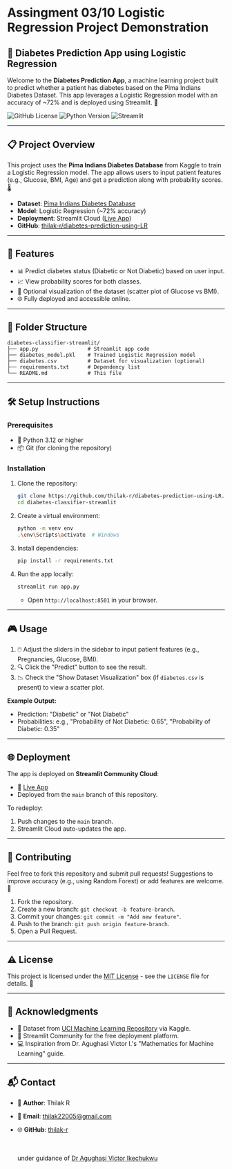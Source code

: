 # Assingment 03/10 Logistic Regression Project Demonstration
## 🎯 Diabetes Prediction App using Logistic Regression

Welcome to the **Diabetes Prediction App**, a machine learning project built to predict whether a patient has diabetes based on the Pima Indians Diabetes Dataset. This app leverages a Logistic Regression model with an accuracy of ~72% and is deployed using Streamlit. 🚀

![GitHub License](https://img.shields.io/badge/License-MIT-blue.svg)
![Python Version](https://img.shields.io/badge/Python-3.12-green.svg)
![Streamlit](https://img.shields.io/badge/Streamlit-1.42.2-orange.svg)

---

## 📋 Project Overview

This project uses the **Pima Indians Diabetes Database** from Kaggle to train a Logistic Regression model. The app allows users to input patient features (e.g., Glucose, BMI, Age) and get a prediction along with probability scores. 🌡️

- **Dataset**: [Pima Indians Diabetes Database](https://www.kaggle.com/datasets/uciml/pima-indians-diabetes-database)
- **Model**: Logistic Regression (~72% accuracy)
- **Deployment**: Streamlit Cloud ([Live App](https://diabetes-prediction-by-lr.streamlit.app/))
- **GitHub**: [thilak-r/diabetes-prediction-using-LR](https://github.com/thilak-r/diabetes-prediction-using-LR)

---

## 🚀 Features

- 📊 Predict diabetes status (Diabetic or Not Diabetic) based on user input.
- 📈 View probability scores for both classes.
- 🎨 Optional visualization of the dataset (scatter plot of Glucose vs BMI).
- 🌐 Fully deployed and accessible online.

---

## 📂 Folder Structure

```plaintext
diabetes-classifier-streamlit/
├── app.py                # Streamlit app code
├── diabetes_model.pkl    # Trained Logistic Regression model
├── diabetes.csv          # Dataset for visualization (optional)
├── requirements.txt      # Dependency list
└── README.md             # This file
```

---

## 🛠️ Setup Instructions

### Prerequisites
- 🐍 Python 3.12 or higher
- 📦 Git (for cloning the repository)

### Installation
1. Clone the repository:
   ```bash
   git clone https://github.com/thilak-r/diabetes-prediction-using-LR.git
   cd diabetes-classifier-streamlit
   ```

2. Create a virtual environment:
   ```bash
   python -m venv env
   .\env\Scripts\activate  # Windows
   ```

3. Install dependencies:
   ```bash
   pip install -r requirements.txt
   ```

4. Run the app locally:
   ```bash
   streamlit run app.py
   ```
   - Open `http://localhost:8501` in your browser.

---

## 🎮 Usage

1. 🖱️ Adjust the sliders in the sidebar to input patient features (e.g., Pregnancies, Glucose, BMI).
2. 🔍 Click the "Predict" button to see the result.
3. 📉 Check the "Show Dataset Visualization" box (if `diabetes.csv` is present) to view a scatter plot.

**Example Output:**
- Prediction: "Diabetic" or "Not Diabetic"
- Probabilities: e.g., "Probability of Not Diabetic: 0.65", "Probability of Diabetic: 0.35"

---

## 🌐 Deployment

The app is deployed on **Streamlit Community Cloud**:
- 🔗 [Live App](https://diabetes-prediction-by-lr.streamlit.app/)
- Deployed from the `main` branch of this repository.

To redeploy:
1. Push changes to the `main` branch.
2. Streamlit Cloud auto-updates the app.

---

## 🤝 Contributing

Feel free to fork this repository and submit pull requests! Suggestions to improve accuracy (e.g., using Random Forest) or add features are welcome. 📝

1. Fork the repository.
2. Create a new branch: `git checkout -b feature-branch`.
3. Commit your changes: `git commit -m "Add new feature"`.
4. Push to the branch: `git push origin feature-branch`.
5. Open a Pull Request.

---

## ⚠️ License

This project is licensed under the [MIT License](LICENSE) - see the `LICENSE` file for details. 📜

---

## 🙏 Acknowledgments

- 🌟 Dataset from [UCI Machine Learning Repository](https://www.kaggle.com/datasets/uciml/pima-indians-diabetes-database) via Kaggle.
- 🎉 Streamlit Community for the free deployment platform.
- 💻 Inspiration from Dr. Agughasi Victor I.'s "Mathematics for Machine Learning" guide.

---

## 📬 Contact

- 👤 **Author**: Thilak R
- 📧 **Email**: [thilak22005@gmail.com](mailto:thilak22005@egmail.com)
- 🌐 **GitHub**: [thilak-r](https://github.com/thilak-r)


  <br><br>
under guidance of [Dr Agughasi Victor Ikechukwu](https://github.com/Victor-Ikechukwu)



